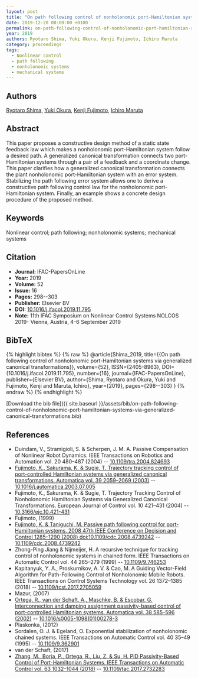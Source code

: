 ```yaml
---
layout: post
title: "On path following control of nonholonomic port-Hamiltonian systems via generalized canonical transformations"
date: 2019-12-20 00:00:00 +0100
permalink: on-path-following-control-of-nonholonomic-port-hamiltonian-systems-via-generalized-canonical-transformations
year: 2019
authors: Ryotaro Shima, Yuki Okura, Kenji Fujimoto, Ichiro Maruta
category: proceedings
tags:
  - Nonlinear control
  - path following
  - nonholonomic systems
  - mechanical systems
---
```

 
## Authors
[Ryotaro Shima](authors/ryotaro-shima), [Yuki Okura](authors/yuki-okura), [Kenji Fujimoto](authors/kenji-fujimoto), [Ichiro Maruta](authors/ichiro-maruta)
 
## Abstract
This paper proposes a constructive design method of a static state feedback law which makes a nonholonomic port-Hamiltonian system follow a desired path. A generalized canonical transformation connects two port-Hamiltonian systems through a pair of a feedback and a coordinate change. This paper clarifies how a generalized canonical transformation connects the plant nonholonomic port-Hamiltonian system with an error system. Stabilizing the path following error system allows one to derive a constructive path following control law for the nonholonomic port-Hamiltonian system. Finally, an example shows a concrete design procedure of the proposed method.
 
## Keywords
Nonlinear control; path following; nonholonomic systems; mechanical systems
 
## Citation
- **Journal:** IFAC-PapersOnLine
- **Year:** 2019
- **Volume:** 52
- **Issue:** 16
- **Pages:** 298--303
- **Publisher:** Elsevier BV
- **DOI:** [10.1016/j.ifacol.2019.11.795](https://doi.org/10.1016/j.ifacol.2019.11.795)
- **Note:** 11th IFAC Symposium on Nonlinear Control Systems NOLCOS 2019- Vienna, Austria, 4–6 September 2019
 
## BibTeX
{% highlight bibtex %}
{% raw %}
@article{Shima_2019,
  title={{On path following control of nonholonomic port-Hamiltonian systems via generalized canonical transformations}},
  volume={52},
  ISSN={2405-8963},
  DOI={10.1016/j.ifacol.2019.11.795},
  number={16},
  journal={IFAC-PapersOnLine},
  publisher={Elsevier BV},
  author={Shima, Ryotaro and Okura, Yuki and Fujimoto, Kenji and Maruta, Ichiro},
  year={2019},
  pages={298--303}
}
{% endraw %}
{% endhighlight %}
 
[Download the bib file]({{ site.baseurl }}/assets/bib/on-path-following-control-of-nonholonomic-port-hamiltonian-systems-via-generalized-canonical-transformations.bib)
 
## References
- Duindam, V., Stramigioli, S. & Scherpen, J. M. A. Passive Compensation of Nonlinear Robot Dynamics. IEEE Transactions on Robotics and Automation vol. 20 480–487 (2004) -- [10.1109/tra.2004.824693](https://doi.org/10.1109/tra.2004.824693)
- [Fujimoto, K., Sakurama, K. & Sugie, T. Trajectory tracking control of port-controlled Hamiltonian systems via generalized canonical transformations. Automatica vol. 39 2059–2069 (2003)](trajectory-tracking-control-of-port-controlled-hamiltonian-systems-via-generalized-canonical-transformations) -- [10.1016/j.automatica.2003.07.005](https://doi.org/10.1016/j.automatica.2003.07.005)
- Fujimoto, K., Sakurama, K. & Sugie, T. Trajectory Tracking Control of Nonholonomic Hamiltonian Systems via Generalized Canonical Transformations. European Journal of Control vol. 10 421–431 (2004) -- [10.3166/ejc.10.421-431](https://doi.org/10.3166/ejc.10.421-431)
- Fujimoto, (1999)
- [Fujimoto, K. & Taniguchi, M. Passive path following control for port-Hamiltonian systems. 2008 47th IEEE Conference on Decision and Control 1285–1290 (2008) doi:10.1109/cdc.2008.4739242](passive-path-following-control-for-port-hamiltonian-systems) -- [10.1109/cdc.2008.4739242](https://doi.org/10.1109/cdc.2008.4739242)
- Zhong-Ping Jiang & Nijmeijer, H. A recursive technique for tracking control of nonholonomic systems in chained form. IEEE Transactions on Automatic Control vol. 44 265–279 (1999) -- [10.1109/9.746253](https://doi.org/10.1109/9.746253)
- Kapitanyuk, Y. A., Proskurnikov, A. V. & Cao, M. A Guiding Vector-Field Algorithm for Path-Following Control of Nonholonomic Mobile Robots. IEEE Transactions on Control Systems Technology vol. 26 1372–1385 (2018) -- [10.1109/tcst.2017.2705059](https://doi.org/10.1109/tcst.2017.2705059)
- Mazur, (2007)
- [Ortega, R., van der Schaft, A., Maschke, B. & Escobar, G. Interconnection and damping assignment passivity-based control of port-controlled Hamiltonian systems. Automatica vol. 38 585–596 (2002)](interconnection-and-damping-assignment-passivity-based-control-of-port-controlled-hamiltonian-systems) -- [10.1016/s0005-1098(01)00278-3](https://doi.org/10.1016/s0005-1098(01)00278-3)
- Plaskonka, (2012)
- Sordalen, O. J. & Egeland, O. Exponential stabilization of nonholonomic chained systems. IEEE Transactions on Automatic Control vol. 40 35–49 (1995) -- [10.1109/9.362901](https://doi.org/10.1109/9.362901)
- van der Schaft, (2017)
- [Zhang, M., Borja, P., Ortega, R., Liu, Z. & Su, H. PID Passivity-Based Control of Port-Hamiltonian Systems. IEEE Transactions on Automatic Control vol. 63 1032–1044 (2018)](pid-passivity-based-control-of-port-hamiltonian-systems) -- [10.1109/tac.2017.2732283](https://doi.org/10.1109/tac.2017.2732283)

